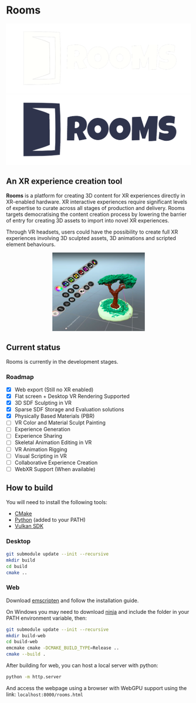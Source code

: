 # Rooms

![logo](./data/images/logo_light.png#gh-dark-mode-only)
![logo](./data/images/logo_dark.png#gh-light-mode-only)

## An XR experience creation tool

**Rooms** is a platform for creating 3D content for XR experiences directly in XR-enabled hardware. XR interactive experiences require significant levels of expertise to curate across all stages of production and delivery. Rooms targets democratising the content creation process by lowering the barrier of entry for creating 3D assets to import into novel XR experiences. 

Through VR headsets, users could have the possibility to create full XR experiences involving 3D sculpted assets, 3D animations and scripted element behaviours.

<p align="center" width="100%">
    <img width="50%" src="./data/images/demo_capture.png"> 
</p>

## Current status

Rooms is currently in the development stages. 

### Roadmap

- [x] Web export (Still no XR enabled)
- [x] Flat screen + Desktop VR Rendering Supported
- [x] 3D SDF Sculpting in VR
- [x] Sparse SDF Storage and Evaluation solutions
- [x] Physically Based Materials (PBR)
- [ ] VR Color and Material Sculpt Painting
- [ ] Experience Generation
- [ ] Experience Sharing
- [ ] Skeletal Animation Editing in VR
- [ ] VR Animation Rigging
- [ ] Visual Scripting in VR
- [ ] Collaborative Experience Creation 
- [ ] WebXR Support (When available)

## How to build

You will need to install the following tools:

- [CMake](https://cmake.org/download/)
- [Python](https://www.python.org/) (added to your PATH)
- [Vulkan SDK](https://vulkan.lunarg.com/)

### Desktop

```bash
git submodule update --init --recursive
mkdir build
cd build
cmake ..
```

### Web


Download [emscripten](https://emscripten.org/) and follow the installation guide.


On Windows you may need to download [ninja](https://ninja-build.org/) and include the folder in your PATH environment variable, then:


```bash
git submodule update --init --recursive
mkdir build-web
cd build-web
emcmake cmake -DCMAKE_BUILD_TYPE=Release ..
cmake --build .
```

After building for web, you can host a local server with python:

```bash
python -m http.server
```

And access the webpage using a browser with WebGPU support using the link: ``localhost:8000/rooms.html``
